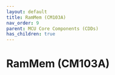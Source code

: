 ```yaml
---
layout: default
title: RamMem (CM103A)
nav_order: 9
parent: MCU Core Components (CDDs)
has_children: true
---
```

# RamMem (CM103A)

